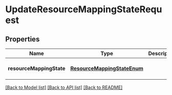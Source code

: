 # UpdateResourceMappingStateRequest
## Properties

Name | Type | Description | Notes
------------ | ------------- | ------------- | -------------
**resourceMappingState** | [**ResourceMappingStateEnum**](ResourceMappingStateEnum.md) |  | [optional] [default to null]

[[Back to Model list]](../README.md#documentation-for-models) [[Back to API list]](../README.md#documentation-for-api-endpoints) [[Back to README]](../README.md)

